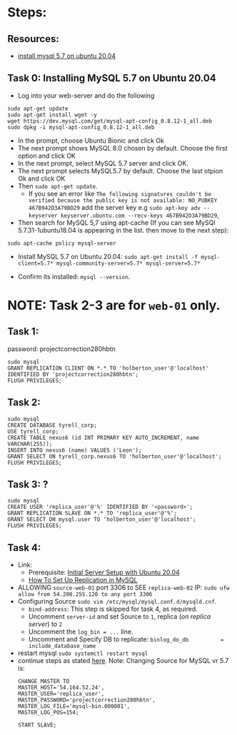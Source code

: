 # Steps:

## Resources:
- [install mysql 5.7 on ubuntu 20.04](https://computingforgeeks.com/how-to-install-mysql-on-ubuntu-focal/?expand_article=1)

## Task 0: Installing MySQL 5.7 on Ubuntu 20.04

- Log into your web-server and do the following
```
sudo apt-get update
sudo apt-get install wget -y
wget https://dev.mysql.com/get/mysql-apt-config_0.8.12-1_all.deb
sudo dpkg -i mysql-apt-config_0.8.12-1_all.deb
```

- In the prompt, choose Ubuntu Bionic and click Ok
- The next prompt shows MySQL 8.0 chosen by default. Choose the first option and click OK
- In the next prompt, select MySQL 5.7 server and click OK.
- The next prompt selects MySQL5.7 by default. Choose the last otpion Ok and click OK
- Then `sudo apt-get update`.
    - If you see an error like `The following signatures couldn't be verified because the public key is not available: NO_PUBKEY 467B942D3A79BD29` add the server key e.g `sudo apt-key adv --keyserver keyserver.ubuntu.com --recv-keys 467B942D3A79BD29`,
- Then search for MySQL 5,7 using apt-cache (If you can see MySQl 5.7.31-1ubuntu18.04 is appearing in the list. then move to the next step):

```
sudo apt-cache policy mysql-server
```
- Install MySQL 5.7 on Ubuntu 20.04: `sudo apt-get install -f mysql-client=5.7* mysql-community-server=5.7* mysql-server=5.7*`

- Confirm its installed: `mysql --version`.

# NOTE: Task 2-3 are for `web-01` only.
## Task 1:
password: projectcorrection280hbtn

```
sudo mysql
GRANT REPLICATION CLIENT ON *.* TO 'holberton_user'@'localhost' IDENTIFIED BY 'projectcorrection280hbtn';
FLUSH PRIVILEGES;
```

## Task 2:
```
sudo mysql
CREATE DATABASE tyrell_corp;
USE tyrell_corp;
CREATE TABLE nexus6 (id INT PRIMARY KEY AUTO_INCREMENT, name VARCHAR(255));
INSERT INTO nexus6 (name) VALUES ('Leon');
GRANT SELECT ON tyrell_corp.nexus6 TO 'holberton_user'@'localhost';
FLUSH PRIVILEGES;
```

## Task 3: ?
```
sudo mysql
CREATE USER 'replica_user'@'%' IDENTIFIED BY '<password>';
GRANT REPLICATION SLAVE ON *.* TO 'replica_user'@'%';
GRANT SELECT ON mysql.user TO 'holberton_user'@'localhost';
FLUSH PRIVILEGES;
```

## Task 4: 
- Link:
    - Prerequisite: [Initial Server Setup with Ubuntu 20.04](https://www.digitalocean.com/community/tutorials/initial-server-setup-with-ubuntu-20-04)
    - [How To Set Up Replication in MySQL](https://www.digitalocean.com/community/tutorials/how-to-set-up-replication-in-mysql)
- ALLOWING `source-web-01` port 3306 to SEE `replica-web-02` IP: `sudo ufw allow from 54.208.255.120 to any port 3306`
- Configuring Source `sudo vim /etc/mysql/mysql.conf.d/mysqld.cnf`.
    - `bind-address`: This step is skipped for task 4, as required.
    - Uncomment `server-id` and set Source to `1`, replica (*on replica server*) to `2`
    - Uncomment the `log_bin = ...` line.
    - Uncomment and Specify DB to replicate: `binlog_do_db          = include_database_name`
- restart mysql `sudo systemctl restart mysql`
- continue steps as stated [here](https://www.digitalocean.com/community/tutorials/how-to-set-up-replication-in-mysql). Note: Changing Source for MySQL vr 5.7 is:
    ```
    CHANGE MASTER TO
    MASTER_HOST='54.164.52.24',
    MASTER_USER='replica_user',
    MASTER_PASSWORD='projectcorrection280hbtn',
    MASTER_LOG_FILE='mysql-bin.000001',
    MASTER_LOG_POS=154;

    START SLAVE;
    ```
